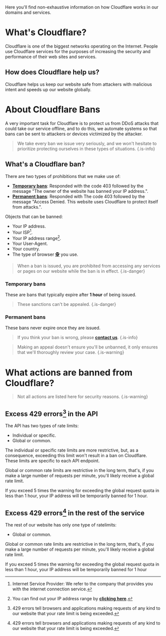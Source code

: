 Here you'll find non-exhaustive information on how Cloudflare works in our domains and services.

# What's Cloudflare?

Cloudflare is one of the biggest networks operating on the Internet. People use Cloudflare services for the purposes of increasing the security and performance of their web sites and services.

## How does Cloudflare help us?

Cloudflare helps us keep our website safe from attackers with malicious intent and speeds up our website globally.

# About Cloudflare Bans

A very important task for Cloudflare is to protect us from DDoS attacks that could take our service offline, and to do this, we automate systems so that bans can be sent to attackers or devices victimized by the attacker.

> We take every ban we issue very seriously, and we won't hesitate to prioritize protecting ourselves in these types of situations.
> {.is-info}

## What's a Cloudflare ban?

There are two types of prohibitions that we make use of:
- **[Temporary bans]()**: Responded with the code 403 followed by the message "The owner of the website has banned your IP address.".
- **[Permanent bans]()**: Responded with The code 403 followed by the message "Access Denied. This website uses Cloudflare to protect itself from attacks.".

Objects that can be banned:
- Your IP address.
- Your ISP[^1].
- Your IP address range[^2].
- Your User-Agent.
- Your country.
- The type of browser [🕵️](https://www.torproject.org/) you use.

> When a ban is issued, you are prohibited from accessing any services or pages on our website while the ban is in effect.
> {.is-danger}

### Temporary bans

These are bans that typically expire after **1 hour** of being issued.

> These sanctions can't be appealed.
> {.is-danger}

### Permanent bans

These bans never expire once they are issued.

> If you think your ban is wrong, please **[contact us]()**.
> {.is-info}

> Making an appeal doesn't ensure you'll be unbanned, it only ensures that we'll thoroughly review your case.
> {.is-warning}

# What actions are banned from Cloudflare?

> Not all actions are listed here for security reasons.
> {.is-warning}

## Excess 429 errors[^3] in the API

The API has two types of rate limits:
- Individual or specific.
- Global or common.

The individual or specific rate limits are more restrictive, but, as a consequence, exceeding this limit won't result in a ban on Cloudflare. These limits are specific to each API endpoint.

Global or common rate limits are restrictive in the long term, that's, if you make a large number of requests per minute, you'll likely receive a global rate limit.

If you exceed 5 times the warning for exceeding the global request quota in less than 1 hour, your IP address will be temporarily banned for 1 hour.

## Excess 429 errors[^3] in the rest of the service

The rest of our website has only one type of ratelimits:
- Global or common.

Global or common rate limits are restrictive in the long term, that's, if you make a large number of requests per minute, you'll likely receive a global rate limit.

If you exceed 5 times the warning for exceeding the global request quota in less than 1 hour, your IP address will be temporarily banned for 1 hour

[^1]: Internet Service Provider: We refer to the company that provides you with the internet connection service.
[^2]: You can find out your IP address range by **[clicking here](https://www.calculator.net/ip-subnet-calculator.html)**.
[^3]: 429 errors tell browsers and applications making requests of any kind to our website that your rate limit is being exceeded.
